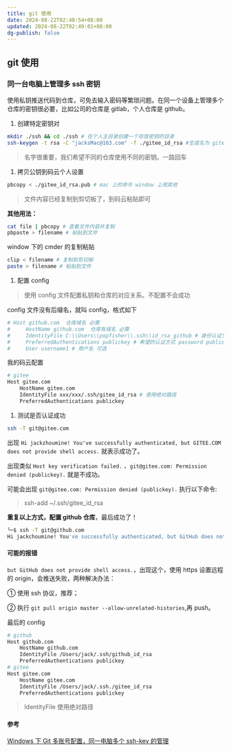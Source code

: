 ```yaml
---
title: git 使用
date: 2024-08-22T02:48:54+08:00
updated: 2024-08-22T02:49:01+08:00
dg-publish: false
---
```


## git 使用

### 同一台电脑上管理多 ssh 密钥

使用私钥推送代码到仓库，可免去输入密码等繁琐问题。在同一个设备上管理多个仓库的密钥很必要，比如公司的仓库是 gitlab，个人仓库是 github。

1. 创建特定密钥对

```bash
mkdir ./ssh && cd ./ssh # 在个人主目录创建一个存放密钥的目录
ssh-keygen -t rsa -C "jacksMac@163.com" -f ./gitee_id_rsa #生成名为 gitee_id_rsa 的密钥对是给码云仓库使用的
```

> 名字很重要，我们希望不同的仓库使用不同的密钥。一路回车

1. 拷贝公钥到码云个人设置

```bash
pbcopy < ./gitee_id_rsa.pub # mac 上的命令 window 上用其他
```

> 文件内容已经复制到剪切板了，到码云粘贴即可

**其他用法：**

```bash
cat file | pbcopy # 查看文件内容并复制
pbpaste > filename # 粘贴到文件
```

window 下的 cmder 的复制粘贴

```bash
clip < filename # 复制到剪切板
paste > filename # 粘贴到文件
```

1. 配置 config

> 使用 config 文件配置私钥和仓库的对应关系。不配置不会成功

config 文件没有后缀名，就叫 config，格式如下

```bash
# Host github.com  仓库域名 必需
#     HostName github.com  仓库有域名 必需
#     IdentityFile C:\\Users\\popfisher\\.ssh\\id_rsa_github # 身份认证文件，私钥路径--绝对路径 window 下路径要 \\
#     PreferredAuthentications publickey # 希望的认证方式 password publickey,keyboard-interactive等
#     User username1 # 用户名 可选
```

我的码云配置

```bash
# gitee
Host gitee.com
    HostName gitee.com
    IdentityFile xxx/xxx/.ssh/gitee_id_rsa # 使用绝对路径
    PreferredAuthentications publickey
```

1. 测试是否认证成功

```bash
ssh -T git@gitee.com
```

出现 `Hi jackzhoumine! You've successfully authenticated, but GITEE.COM does not provide shell access.` 就表示成功了。

出现类似 `Host key verification failed.` 、`git@gitee.com: Permission denied (publickey).` 就是不成功。

可能会出现 `git@gitee.com: Permission denied (publickey).` 执行以下命令:

> ssh-add ~/.ssh/gitee_id_rsa

**重复以上方式，配置 github 仓库**，最后成功了！

```bash
╰─$ ssh -T git@github.com
Hi jackchoumine! You've successfully authenticated, but GitHub does not provide shell access.
```

#### 可能的报错

`but GitHub does not provide shell access.`，出现这个，使用 https 设置远程的 origin，会推送失败，两种解决办法：

① 使用 ssh 协议，推荐；

② 执行 `git pull origin master --allow-unrelated-histories`,再 push。

最后的 config

```bash
# github
Host github.com
    HostName github.com
    IdentityFile /Users/jack/.ssh/github_id_rsa
    PreferredAuthentications publickey
# gitee
Host gitee.com
    HostName gitee.com
    IdentityFile /Users/jack/.ssh./gitee_id_rsa
    PreferredAuthentications publickey
```

> IdentityFile 使用绝对路径

#### 参考

[Windows 下 Git 多账号配置，同一电脑多个 ssh-key 的管理](https://www.cnblogs.com/popfisher/p/5731232.html)
